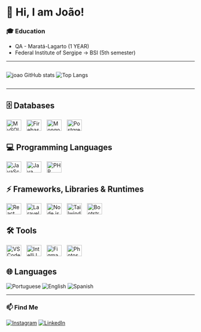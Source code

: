 # 👋 Hi, I am João!

### 🎓 Education
- QA - Maratá-Lagarto (1 YEAR)  
- Federal Institute of Sergipe → BSI (5th semester)

---

<div style="display: flex; gap: 1em; flex-wrap: wrap;">

![joao GitHub stats](https://github-readme-stats.vercel.app/api?username=joaoantonio300&show_icons=true&theme=dracula)
![Top Langs](https://github-readme-stats.vercel.app/api/top-langs/?username=joaoantonio300&layout=compact)

</div>

---

## 🗄️ Databases
<div style="display: flex; gap: 1em; flex-wrap: wrap; align-items: center;">   
  <img alt="MySQL" height="30" width="40" src="https://cdn.jsdelivr.net/gh/devicons/devicon@latest/icons/mysql/mysql-original-wordmark.svg" />
  <img alt="Firebase" height="30" width="40" src="https://cdn.jsdelivr.net/gh/devicons/devicon@latest/icons/firebase/firebase-plain.svg" />
  <img alt="MongoDB" height="30" width="40" src="https://cdn.jsdelivr.net/gh/devicons/devicon@latest/icons/mongodb/mongodb-original.svg" />
  <img alt="PostgreSQL" height="30" width="40" src="https://cdn.jsdelivr.net/gh/devicons/devicon@latest/icons/postgresql/postgresql-original.svg" />
</div>  

## 💻 Programming Languages
<div style="display: flex; gap: 1em; flex-wrap: wrap; align-items: center;">   
  <img alt="JavaScript" height="30" width="40" src="https://cdn.jsdelivr.net/gh/devicons/devicon@latest/icons/javascript/javascript-original.svg" />
  <img alt="Java" height="30" width="40" src="https://cdn.jsdelivr.net/gh/devicons/devicon@latest/icons/java/java-original.svg" />
  <img alt="PHP" height="30" width="40" src="https://cdn.jsdelivr.net/gh/devicons/devicon@latest/icons/php/php-original.svg" />
</div>

## ⚡ Frameworks, Libraries & Runtimes
<div style="display: flex; gap: 1em; flex-wrap: wrap; align-items: center;">   
  <img alt="React" height="30" width="40" src="https://cdn.jsdelivr.net/gh/devicons/devicon@latest/icons/react/react-original.svg" />
  <img alt="Laravel" height="30" width="40" src="https://cdn.jsdelivr.net/gh/devicons/devicon@latest/icons/laravel/laravel-original.svg" />
  <img alt="Node.js" height="30" width="40" src="https://cdn.jsdelivr.net/gh/devicons/devicon@latest/icons/nodejs/nodejs-original.svg" />
  <img alt="TailwindCSS" height="30" width="40" src="https://cdn.jsdelivr.net/gh/devicons/devicon@latest/icons/tailwindcss/tailwindcss-original.svg" />
  <img alt="Bootstrap" height="30" width="40" src="https://cdn.jsdelivr.net/gh/devicons/devicon@latest/icons/bootstrap/bootstrap-original.svg" />   
</div>

## 🛠️ Tools
<div style="display: flex; gap: 1em; flex-wrap: wrap; align-items: center;">   
  <img alt="VSCode" height="30" width="40" src="https://cdn.jsdelivr.net/gh/devicons/devicon@latest/icons/vscode/vscode-original.svg" />
  <img alt="IntelliJ" height="30" width="40" src="https://cdn.jsdelivr.net/gh/devicons/devicon@latest/icons/intellij/intellij-original.svg" />
  <img alt="Figma" height="30" width="40" src="https://cdn.jsdelivr.net/gh/devicons/devicon@latest/icons/figma/figma-original.svg" />
  <img alt="Photoshop" height="30" width="40" src="https://cdn.jsdelivr.net/gh/devicons/devicon@latest/icons/photoshop/photoshop-original.svg" />
</div>  

## 🌐 Languages
  ![Portuguese](https://img.shields.io/badge/Portuguese-Native-4CAF50?style=for-the-badge)
  ![English](https://img.shields.io/badge/English-Intermediate-2196F3?style=for-the-badge)
  ![Spanish](https://img.shields.io/badge/Spanish-Basic-FFC107?style=for-the-badge)

---

### 📫 Find Me
[![Instagram](https://img.shields.io/badge/Instagram-E4405F?style=for-the-badge&logo=instagram&logoColor=white)](https://www.instagram.com/jonharts_/)
[![LinkedIn](https://img.shields.io/badge/LinkedIn-0A66C2?style=for-the-badge&logo=linkedin&logoColor=white)](https://www.linkedin.com/in/jo%C3%A3o-antonio-santos-alves-790859265/)

